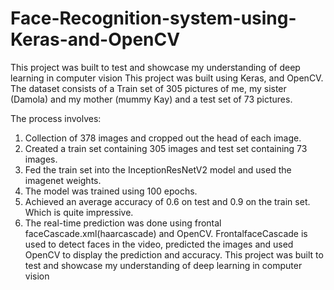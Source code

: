 # Face-Recognition-system-using-Keras-and-OpenCV
This project was built to test and showcase my understanding of deep learning in computer vision
This project was built using Keras, and OpenCV. The dataset consists of a Train set of 305 pictures of me, my sister (Damola) and my mother (mummy Kay) and a test set of 73 pictures.

The process involves:
1. Collection of 378 images and cropped out the head of each image. 
2. Created a train set containing 305 images and test set containing 73 images.
3. Fed the train set into the InceptionResNetV2 model and used the imagenet weights.
4. The model was trained using 100 epochs.
5. Achieved an average accuracy of 0.6 on test and 0.9 on the train set. Which is quite impressive.
6. The real-time prediction was done using frontal faceCascade.xml(haarcascade) and OpenCV. FrontalfaceCascade is used to detect faces in  the video, predicted the images and used OpenCV to display the prediction and accuracy.
This project was built to test and showcase my understanding of deep learning in computer vision
